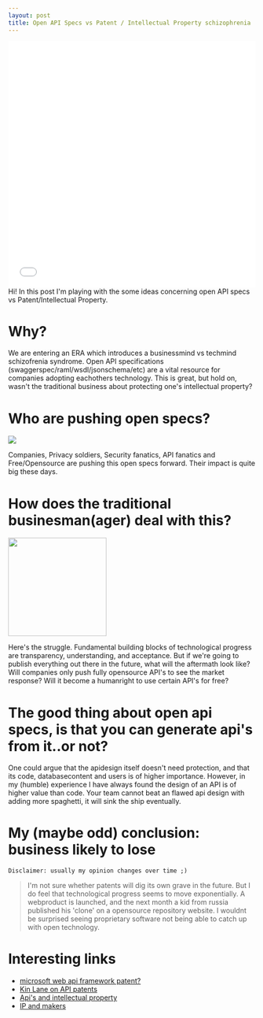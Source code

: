 ```yaml
---
layout: post
title: Open API Specs vs Patent / Intellectual Property schizophrenia
---
```


<iframe src="//player.vimeo.com/video/124935059" width="100%" height="500" frameborder="0" webkitallowfullscreen mozallowfullscreen allowfullscreen></iframe> 

<div class="message">
  Hi! In this post I'm playing with the some ideas concerning open API specs vs Patent/Intellectual Property.
  
</div>

# Why?

We are entering an ERA which introduces a businessmind vs techmind schizofrenia syndrome.
Open API specifications (swaggerspec/raml/wsdl/jsonschema/etc) are a vital resource for companies adopting eachothers technology. This is great, but hold on, wasn't the traditional business about protecting one's intellectual property? 

# Who are pushing open specs?

<img src="https://media2.giphy.com/media/rAoMu8fJ0bsZ2/200.gif"/>

Companies, Privacy soldiers, Security fanatics, API fanatics and Free/Opensource are pushing this open specs forward. Their impact is quite big these days.

# How does the traditional businesman(ager) deal with this?

<img src="https://media4.giphy.com/media/UuIpr1iwXkRgY/200.gif" style="width:200px"/>

Here's the struggle.
Fundamental building blocks of technological progress are transparency, understanding, and acceptance.
But if we're going to publish everything out there in the future, what will the aftermath look like?
Will companies only push fully opensource API's to see the market response?
Will it become a humanright to use certain API's for free?

# The good thing about open api specs, is that you can generate api's from it..or not?

One could argue that the apidesign itself doesn't need protection, and that its code, databasecontent and users is of higher importance.
However, in my (humble) experience I have always found the design of an API is of higher value than code.
Your team cannot beat an flawed api design with adding more spaghetti, it will sink the ship eventually.

# My (maybe odd) conclusion: business likely to lose

`Disclaimer: usually my opinion changes over time ;)`

> I'm not sure whether patents will dig its own grave in the future.
> But I do feel that technological progress seems to move exponentially.
> A webproduct is launched, and the next month a kid from russia published
> his 'clone' on a opensource repository website.
> I wouldnt be surprised seeing proprietary software not being able to 
> catch up with open technology.

# Interesting links

* [microsoft web api framework patent?](https://patents.justia.com/patent/8918452)
* [Kin Lane on API patents](http://patents.apievangelist.com)
* [Api's and intellectual property](https://developer.ibm.com/apimanagement/2015/02/16/apis-intellectual-property)
* [IP and makers](http://iq.intel.com/defining-ownership-in-a-digital-era-how-makers-are-navigating-the-complexities-of-ip/)
